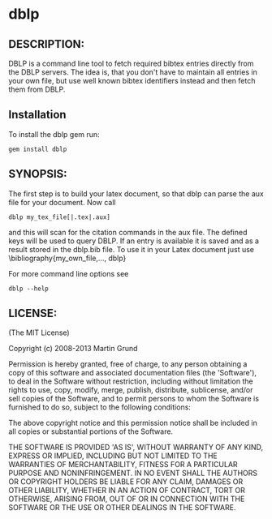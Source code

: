 # dblp

## DESCRIPTION:

DBLP is a command line tool to fetch required bibtex entries directly from the DBLP servers. The idea is, that you don't have to maintain all entries in your own file, but use well known bibtex identifiers instead and then fetch them from DBLP.

## Installation

To install the dblp gem run:

	gem install dblp


## SYNOPSIS:

The first step is to build your latex document, so that dblp can parse the aux file for your document. Now call

	dblp my_tex_file[|.tex|.aux]

and this will scan for the citation commands in the aux file. The defined keys will be used to query DBLP. If an entry is available it is saved and as a result stored in the dblp.bib file. To use it in your Latex document just use \bibliography{my_own_file,..., dblp}

For more command line options see

	dblp --help


## LICENSE:

(The MIT License)

Copyright (c) 2008-2013 Martin Grund

Permission is hereby granted, free of charge, to any person obtaining
a copy of this software and associated documentation files (the
'Software'), to deal in the Software without restriction, including
without limitation the rights to use, copy, modify, merge, publish,
distribute, sublicense, and/or sell copies of the Software, and to
permit persons to whom the Software is furnished to do so, subject to
the following conditions:

The above copyright notice and this permission notice shall be
included in all copies or substantial portions of the Software.

THE SOFTWARE IS PROVIDED 'AS IS', WITHOUT WARRANTY OF ANY KIND,
EXPRESS OR IMPLIED, INCLUDING BUT NOT LIMITED TO THE WARRANTIES OF
MERCHANTABILITY, FITNESS FOR A PARTICULAR PURPOSE AND NONINFRINGEMENT.
IN NO EVENT SHALL THE AUTHORS OR COPYRIGHT HOLDERS BE LIABLE FOR ANY
CLAIM, DAMAGES OR OTHER LIABILITY, WHETHER IN AN ACTION OF CONTRACT,
TORT OR OTHERWISE, ARISING FROM, OUT OF OR IN CONNECTION WITH THE
SOFTWARE OR THE USE OR OTHER DEALINGS IN THE SOFTWARE.

